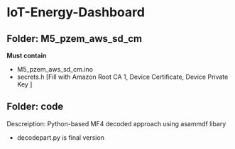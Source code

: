 # IoT-Energy-Dashboard #

## Folder: M5_pzem_aws_sd_cm ##
**Must contain**
- M5_pzem_aws_sd_cm.ino
- secrets.h [Fill with Amazon Root CA 1, Device Certificate, Device Private Key ]

## Folder: code ##
Descreiption: Python-based MF4 decoded approach using asammdf libary
- decodepart.py is final version
